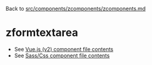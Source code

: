 Back to [src/components/zcomponents/zcomponents.md](../../zcomponents.md)

# zformtextarea

 - See [Vue.js (v2) component file contents](./zformtextarea.vue)
 - See [Sass/Css component file contents](./zformtextarea.scss)
